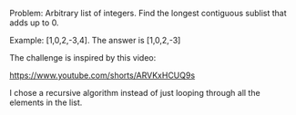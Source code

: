 Problem: Arbitrary list of integers. Find the longest contiguous sublist that adds up to 0.

Example: [1,0,2,-3,4]. The answer is [1,0,2,-3]

The challenge is inspired by this video:

https://www.youtube.com/shorts/ARVKxHCUQ9s

I chose a recursive algorithm instead of just looping through all the elements in the list.